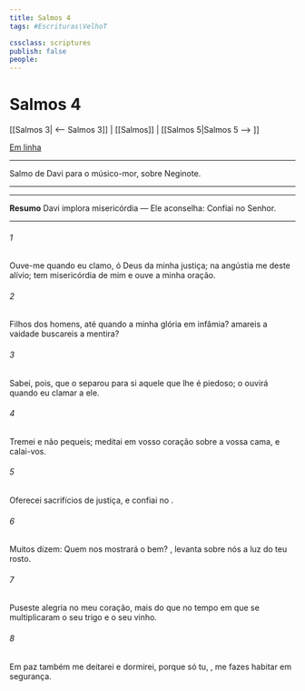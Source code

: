 ```yaml
---
title: Salmos 4
tags: #Escrituras\VelhoT

cssclass: scriptures
publish: false
people:
---
```


# Salmos 4
[[Salmos 3| <-- Salmos 3]] | [[Salmos]] | [[Salmos 5|Salmos 5 --> ]]

[Em linha](https://churchofjesuschrist.org/study/scriptures/ot/ps/4?lang=por)

---
Salmo de Davi para o músico-mor, sobre Neginote.

---

---
__Resumo__
Davi implora misericórdia — Ele aconselha: Confiai no Senhor.

---
###### 1 
Ouve-me quando eu clamo, ó Deus da minha justiça; na angústia me deste alívio; tem misericórdia de mim e ouve a minha oração.

###### 2 
Filhos dos homens, até quando  a minha glória em infâmia?  amareis a vaidade  buscareis a mentira? 

###### 3 
Sabei, pois, que o  separou para si aquele que lhe é piedoso; o  ouvirá quando eu clamar a ele.

###### 4 
Tremei e não pequeis; meditai em vosso coração sobre a vossa cama, e calai-vos. 

###### 5 
Oferecei sacrifícios de justiça, e confiai no .

###### 6 
Muitos dizem: Quem nos mostrará o bem? , levanta sobre nós a luz do teu rosto.

###### 7 
Puseste alegria no meu coração, mais do que no tempo em que se multiplicaram o seu trigo e o seu vinho.

###### 8 
Em paz também me deitarei e dormirei, porque só tu, , me fazes habitar em segurança.

